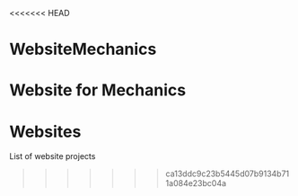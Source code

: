 <<<<<<< HEAD
# WebsiteMechanics
Website for Mechanics
=======
# Websites
List of website projects
>>>>>>> ca13ddc9c23b5445d07b9134b711a084e23bc04a
